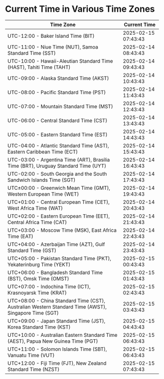 # Current Time in Various Time Zones

| Time Zone | Current Time |
|-----------|--------------|
| UTC-12:00 - Baker Island Time (BIT) | 2025-02-15 07:43:43 |
| UTC-11:00 - Niue Time (NUT), Samoa Standard Time (SST) | 2025-02-14 08:43:43 |
| UTC-10:00 - Hawaii-Aleutian Standard Time (HAST), Tahiti Time (TAHT) | 2025-02-14 09:43:43 |
| UTC-09:00 - Alaska Standard Time (AKST) | 2025-02-14 10:43:43 |
| UTC-08:00 - Pacific Standard Time (PST) | 2025-02-14 11:43:43 |
| UTC-07:00 - Mountain Standard Time (MST) | 2025-02-14 12:43:43 |
| UTC-06:00 - Central Standard Time (CST) | 2025-02-14 13:43:43 |
| UTC-05:00 - Eastern Standard Time (EST) | 2025-02-14 14:43:43 |
| UTC-04:00 - Atlantic Standard Time (AST), Eastern Caribbean Time (ECT) | 2025-02-14 15:43:43 |
| UTC-03:00 - Argentina Time (ART), Brasília Time (BRT), Uruguay Standard Time (UYT) | 2025-02-14 16:43:43 |
| UTC-02:00 - South Georgia and the South Sandwich Islands Time (SGT) | 2025-02-14 17:43:43 |
| UTC±00:00 - Greenwich Mean Time (GMT), Western European Time (WET) | 2025-02-14 19:43:43 |
| UTC+01:00 - Central European Time (CET), West Africa Time (WAT) | 2025-02-14 20:43:43 |
| UTC+02:00 - Eastern European Time (EET), Central Africa Time (CAT) | 2025-02-14 21:43:43 |
| UTC+03:00 - Moscow Time (MSK), East Africa Time (EAT) | 2025-02-14 22:43:43 |
| UTC+04:00 - Azerbaijan Time (AZT), Gulf Standard Time (GST) | 2025-02-14 23:43:43 |
| UTC+05:00 - Pakistan Standard Time (PKT), Yekaterinburg Time (YEKT) | 2025-02-15 00:43:43 |
| UTC+06:00 - Bangladesh Standard Time (BST), Omsk Time (OMST) | 2025-02-15 01:43:43 |
| UTC+07:00 - Indochina Time (ICT), Krasnoyarsk Time (KRAT) | 2025-02-15 02:43:43 |
| UTC+08:00 - China Standard Time (CST), Australian Western Standard Time (AWST), Singapore Time (SGT) | 2025-02-15 03:43:43 |
| UTC+09:00 - Japan Standard Time (JST), Korea Standard Time (KST) | 2025-02-15 04:43:43 |
| UTC+10:00 - Australian Eastern Standard Time (AEST), Papua New Guinea Time (PGT) | 2025-02-15 06:43:43 |
| UTC+11:00 - Solomon Islands Time (SBT), Vanuatu Time (VUT) | 2025-02-15 06:43:43 |
| UTC+12:00 - Fiji Time (FJT), New Zealand Standard Time (NZST) | 2025-02-15 07:43:43 |
